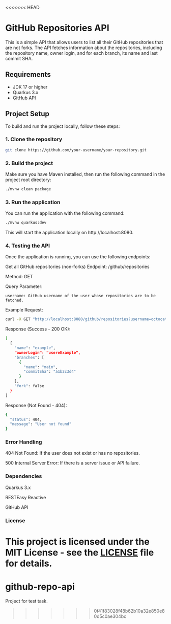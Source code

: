 <<<<<<< HEAD
# GitHub Repositories API

This is a simple API that allows users to list all their GitHub repositories that are not forks. The API fetches information about the repositories, including the repository name, owner login, and for each branch, its name and last commit SHA.

## Requirements

- JDK 17 or higher
- Quarkus 3.x
- GitHub API

## Project Setup

To build and run the project locally, follow these steps:

### 1. Clone the repository

```bash
git clone https://github.com/your-username/your-repository.git
```

### 2. Build the project

Make sure you have Maven installed, then run the following command in the project root directory:

```bash
./mvnw clean package
```
### 3. Run the application

You can run the application with the following command:

```bash
./mvnw quarkus:dev
```

This will start the application locally on http://localhost:8080.

### 4. Testing the API

Once the application is running, you can use the following endpoints:

Get all GitHub repositories (non-forks)
Endpoint: /github/repositories

Method: GET

Query Parameter:

    username: GitHub username of the user whose repositories are to be fetched.

Example Request:
```bash
curl -X GET "http://localhost:8080/github/repositories?username=octocat"
```
Response (Success - 200 OK):

```bash
[
  {
    "name": "example",
    "ownerLogin": "usereExample",
    "branches": [
      {
        "name": "main",
        "commitSha": "a1b2c3d4"
      }
    ],
    "fork": false
  }
]
```

Response (Not Found - 404):

```bash
{
  "status": 404,
  "message": "User not found"
}
```

### Error Handling

404 Not Found: If the user does not exist or has no repositories.

500 Internal Server Error: If there is a server issue or API failure.

### Dependencies

Quarkus 3.x

RESTEasy Reactive

GitHub API

### License

This project is licensed under the MIT License - see the [LICENSE](.) file for details.
=======
# github-repo-api
Project for test task.
>>>>>>> 0f41f83028f48b62b10a32e850e80d5c0ae304bc
